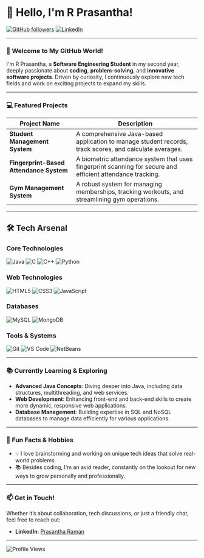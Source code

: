 # 👋 Hello, I'm R Prasantha!

[![GitHub followers](https://img.shields.io/github/followers/YourUsername?label=Follow%20me&style=social)](https://github.com/YourUsername)
[![LinkedIn](https://img.shields.io/badge/-LinkedIn-blue?style=flat&logo=linkedin&logoColor=white)](https://www.linkedin.com/in/yourlinkedinprofile)

---

### 🎉 Welcome to My GitHub World!
I'm R Prasantha, a **Software Engineering Student** in my second year, deeply passionate about **coding**, **problem-solving**, and **innovative software projects**. Driven by curiosity, I continuously explore new tech fields and work on exciting projects to expand my skills.

---

### 💻 Featured Projects
| Project Name                          | Description                                                                                      |
|---------------------------------------|--------------------------------------------------------------------------------------------------|
| **Student Management System**         | A comprehensive Java-based application to manage student records, track scores, and calculate averages. |
| **Fingerprint-Based Attendance System** | A biometric attendance system that uses fingerprint scanning for secure and efficient attendance tracking. |
| **Gym Management System**             | A robust system for managing memberships, tracking workouts, and streamlining gym operations.    |

---


## 🛠️ Tech Arsenal

### Core Technologies
![Java](https://img.shields.io/badge/Java-007396?style=for-the-badge&logo=java&logoColor=white)
![C](https://img.shields.io/badge/C-00599C?style=for-the-badge&logo=c&logoColor=white)
![C++](https://img.shields.io/badge/C++-00599C?style=for-the-badge&logo=c%2B%2B&logoColor=white)
![Python](https://img.shields.io/badge/Python-3776AB?style=for-the-badge&logo=python&logoColor=white)

### Web Technologies
![HTML5](https://img.shields.io/badge/HTML5-E34F26?style=for-the-badge&logo=html5&logoColor=white)
![CSS3](https://img.shields.io/badge/CSS3-1572B6?style=for-the-badge&logo=css3&logoColor=white)
![JavaScript](https://img.shields.io/badge/JavaScript-F7DF1E?style=for-the-badge&logo=javascript&logoColor=black)

### Databases
![MySQL](https://img.shields.io/badge/MySQL-4479A1?style=for-the-badge&logo=mysql&logoColor=white)
![MongoDB](https://img.shields.io/badge/MongoDB-4EA94B?style=for-the-badge&logo=mongodb&logoColor=white)

### Tools & Systems
![Git](https://img.shields.io/badge/Git-F05032?style=for-the-badge&logo=git&logoColor=white)
![VS Code](https://img.shields.io/badge/VS%20Code-007ACC?style=for-the-badge&logo=visual-studio-code&logoColor=white)
![NetBeans](https://img.shields.io/badge/NetBeans-1B6AC6?style=for-the-badge&logo=apache-netbeans-ide&logoColor=white)


---

### 📚 Currently Learning & Exploring
- **Advanced Java Concepts**: Diving deeper into Java, including data structures, multithreading, and web services.
- **Web Development**: Enhancing front-end and back-end skills to create more dynamic, responsive web applications.
- **Database Management**: Building expertise in SQL and NoSQL databases to manage data efficiently for various applications.

---

### 🎯 Fun Facts & Hobbies
- 💡 I love brainstorming and working on unique tech ideas that solve real-world problems.
- 📚 Besides coding, I'm an avid reader, constantly on the lookout for new ways to grow personally and professionally.

---

### 📫 Get in Touch!
Whether it’s about collaboration, tech discussions, or just a friendly chat, feel free to reach out:
- **LinkedIn**: [Prasantha Raman]([https://www.linkedin.com/in/yourlinkedinprofile](https://www.linkedin.com/in/prasantha-raman-8788aa262?utm_source=share&utm_campaign=share_via&utm_content=profile&utm_medium=android_app))


---

![Profile Views](https://komarev.com/ghpvc/?username=YourUsername&color=blueviolet&style=flat-square)
